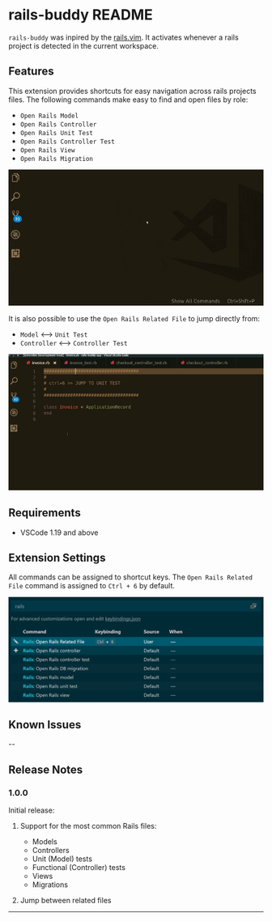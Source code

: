 # rails-buddy README

`rails-buddy` was inpired by the [rails.vim](https://github.com/tpope/vim-rails). It activates whenever a rails project is detected in the current workspace.

## Features

This extension provides shortcuts for easy navigation across rails projects files. The following commands make easy to find and open files by role:

* `Open Rails Model`
* `Open Rails Controller`
* `Open Rails Unit Test`
* `Open Rails Controller Test`
* `Open Rails View`
* `Open Rails Migration`

![Rails files open animation](images/rails_files_open.gif)

It is also possible to use the `Open Rails Related File` to jump directly from:
* `Model` <--> `Unit Test`
* `Controller` <--> `Controller Test`

![Jump between related files animation](images/jump_related.gif)


## Requirements

* VSCode 1.19 and above

## Extension Settings
All commands can be assigned to shortcut keys. The `Open Rails Related File` command is assigned to `Ctrl + 6` by default. 

![Short Keys configuration](images/shortcut_config.png)

## Known Issues
--

## Release Notes

### 1.0.0

Initial release:

1. Support for the most common Rails files: 
   * Models
   * Controllers
   * Unit (Model) tests
   * Functional (Controller) tests
   * Views
   * Migrations

2. Jump between related files

-----------------------------------------------------------------------------------------------------------